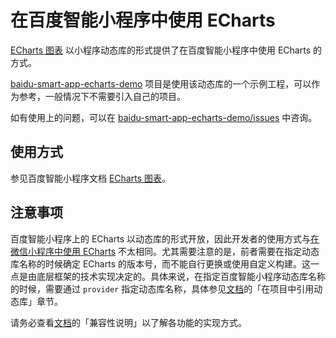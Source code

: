 # 在百度智能小程序中使用 ECharts

[ECharts 图表](http://smartprogram.baidu.com/docs/develop/framework/echarts/) 以小程序动态库的形式提供了在百度智能小程序中使用 ECharts 的方式。

[baidu-smart-app-echarts-demo](https://github.com/baidu-smart-app/baidu-smart-app-echarts-demo) 项目是使用该动态库的一个示例工程，可以作为参考，一般情况下不需要引入自己的项目。

如有使用上的问题，可以在 [baidu-smart-app-echarts-demo/issues](https://github.com/baidu-smart-app/baidu-smart-app-echarts-demo/issues) 中咨询。

## 使用方式

参见百度智能小程序文档 [ECharts 图表](http://smartprogram.baidu.com/docs/develop/framework/echarts/)。

## 注意事项

百度智能小程序上的 ECharts 以动态库的形式开放，因此开发者的使用方式与[在微信小程序中使用 ECharts](./zh/application/cross-platform/wechat-app) 不太相同。尤其需要注意的是，前者需要在指定动态库名称的时候确定 ECharts 的版本号，而不能自行更换或使用自定义构建。这一点是由底层框架的技术实现决定的。具体来说，在指定百度智能小程序动态库名称的时候，需要通过 `provider` 指定动态库名称，具体参见[文档](http://smartprogram.baidu.com/docs/develop/framework/echarts/)的「在项目中引用动态库」章节。

请务必查看[文档](http://smartprogram.baidu.com/docs/develop/framework/echarts/)的「兼容性说明」以了解各功能的实现方式。

